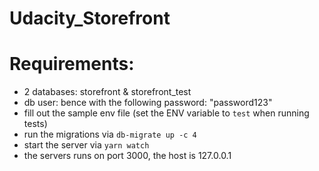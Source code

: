 # Udacity_Storefront

# Requirements:

- 2 databases: storefront & storefront_test
- db user: bence with the following password: "password123"
- fill out the sample env file (set the ENV variable to `test` when running tests)
- run the migrations via `db-migrate up -c 4`
- start the server via `yarn watch`
- the servers runs on port 3000, the host is 127.0.0.1
